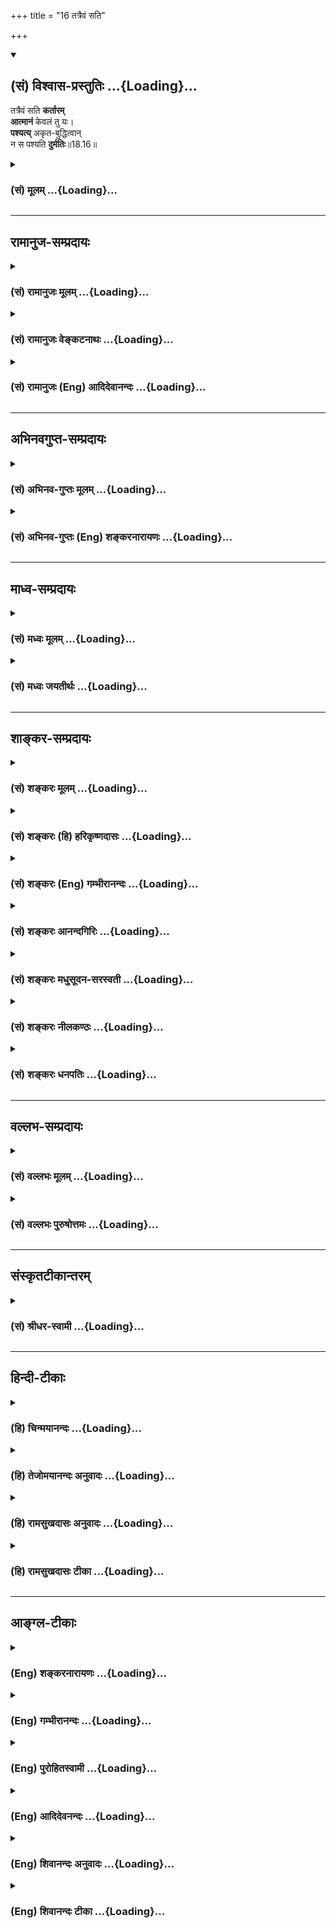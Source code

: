 +++
title = "16 तत्रैवं सति"

+++
<div class="js_include" newlevelforh1="2" title="(सं) विश्वास-प्रस्तुतिः" unfilled url="/purANam_vaiShNavam/mahAbhAratam/06-bhIShma-parva/03-bhagavad-gItA-parva/saMskRtam/vishvAsa-prastutiH/18_moxa-saMnyAsa-yogaH/16_tatraivaM_sati.md">
<details open><summary><h2>(सं) विश्वास-प्रस्तुतिः ...{Loading}...</h2></summary>

तत्रैवं सति **कर्तारम्**  
**आत्मानं** केवलं तु यः।  
**पश्यत्य्** अकृत-बुद्धित्वान्  
न स पश्यति **दुर्मतिः**॥18.16॥
</details>
</div>
<div class="js_include collapsed" newlevelforh1="3" title="(सं) मूलम्" unfilled url="/purANam_vaiShNavam/mahAbhAratam/06-bhIShma-parva/03-bhagavad-gItA-parva/saMskRtam/mUlam/18_moxa-saMnyAsa-yogaH/16_tatraivaM_sati.md">
<details><summary><h3>(सं) मूलम् ...{Loading}...</h3></summary>

तत्रैवं सति कर्तारमात्मानं केवलं तु यः।  
पश्यत्यकृतबुद्धित्वान्न स पश्यति दुर्मतिः।।18.16।।
</details>
</div>


_________________
## रामानुज-सम्प्रदायः
<div class="js_include collapsed" newlevelforh1="3" title="(सं) रामानुजः मूलम्" unfilled url="/purANam_vaiShNavam/mahAbhAratam/06-bhIShma-parva/03-bhagavad-gItA-parva/saMskRtam/rAmAnujaH/mUlam/18_moxa-saMnyAsa-yogaH/16_tatraivaM_sati.md">
<details><summary><h3>(सं) रामानुजः मूलम् ...{Loading}...</h3></summary>

।।18.16।।**एवं** वस्तुतः परमात्मानुमतिपूर्वके जीवात्मनः कर्तृत्वे **सति
तत्र** कर्मणि **केवलम् आत्मानम्** एव **कर्तारं यः पश्यति; स दुर्मतिः**
विपरीतमतिः; **अकृतबुद्धित्वात्** -- अनिष्पन्नयथावस्थितवस्तुबुद्धित्वात्
**न पश्यति** न यथावस्थितं कर्तारं पश्यति।

</details>
</div>
<div class="js_include collapsed" newlevelforh1="3" title="(सं) रामानुजः वेङ्कटनाथः" unfilled url="/purANam_vaiShNavam/mahAbhAratam/06-bhIShma-parva/03-bhagavad-gItA-parva/saMskRtam/rAmAnujaH/venkaTanAthaH/18_moxa-saMnyAsa-yogaH/16_tatraivaM_sati.md">
<details><summary><h3>(सं) रामानुजः वेङ्कटनाथः ...{Loading}...</h3></summary>

  
  
।।18.16।। यद्येवं पञ्चानां हेतुत्वेऽप्यात्मैव कर्ता;
तर्ह्यकर्तृत्वानुसन्धानं भ्रान्तिरूपमेव स्यात् विधिनिषेधादिसंरक्षणाय
कर्तृत्वं तावद्दुस्त्यजम् न च सहकारिनिरपेक्षकर्तृत्वं प्रतिषिध्यत इति
वाच्यं तस्य प्रसङ्गाभावेन प्रतिषेधायोगात्। न हि
कश्चिद्देहेन्द्रियदण्डचक्रादिनिरपेक्षः करोमीति मन्यत इति शङ्कायां
नियन्त्रन्तरनिरपेक्षस्वाभाविककर्तृत्वभ्रमस्य देहाद्यात्मभ्रमवतां
चानेकाधीने कर्मण्यनन्याधीनत्वाभिमानस्य
निवारणमकर्तृत्वानुसन्धानमित्युच्यतेतत्रैवम् इति
श्लोकेन। परमात्मानुमतिपूर्वक इति सर्वनिर्वाहकप्रधानहेतुग्रहः। आत्मानमिति
स्वात्मानमित्यर्थः। अत एव च कर्तृशब्दोऽत्र न पूर्ववद्धर्मिसमर्पकः इतरथा
कर्मप्रारम्भहेतुमित्यध्याहारप्रसङ्गाच्चेत्यभिप्रायेणाऽऽह --
केवलमात्मानमेव कर्तारमिति। तुशब्दोऽत्रावधारणार्थो व्याख्यातः।
शङ्कानिवर्तकत्वेऽपि वा केवलशब्दोक्तव्यक्त्यर्थ एवकारः। नन्वत्र केवलशब्देन
स्वाभाविककर्तृत्वानुवादमात्रं स्यादिति चेत् न चतुर्भिः सम्भूयकरणे
प्रस्तुते तदवभिज्ञनिन्दायां
तद्व्यवच्छेदार्थत्वस्वारस्यात्तस्यापेक्षितत्वाच्च। तत्र यत्परैरुक्तम् --
आत्मनोऽविक्रियस्वभावत्वेनाधिष्ठानादिभिः संहतत्वानुपपत्तेः विक्रियावतो
ह्यन्यैः संहननं; संहत्य वा कर्तृत्वं स्यात् नत्वविक्रियस्यात्मनः
केनचित्संहननमस्तीति न सम्भूयकारित्वमुपपद्यते इति तदसत्
स्वरूपोत्पत्त्यादिविकाररहितस्यात्मनःदारुण्यग्निर्यथा तैलं तिले
तद्वत्पुमानपि। प्रधानेऽवस्थितो व्यापी चेतनात्मात्मवेदनः इत्यादिभिः
शास्त्रैर्द्रव्यान्तरेण संहननस्य ज्ञानचिकीर्षाद्याधारतया सहकारिभिः
सम्भूयकर्तृत्वस्य च स्थापनात्। अन्यथाऽत्रापिपञ्चैते तस्य हेतवः \[18।15\]
इति कर्तुरपि हेतुत्वेन परिगणनस्य भङ्गप्रसङ्गादिति। स दुर्मतिः
इत्येतदुक्तस्यैवानुवादः अन्यथा पौनरुक्त्यादित्यभिप्रायेणाऽऽह --
विपरीतमतिरिति। अकृतबुद्धिरिहाध्यात्मशास्त्रैरनिष्पादितबुद्धिः तदाह --
अनिष्पन्नेति। यः पश्यति; न स पश्यति इति व्याघातात् सदपि
दर्शनमयथाभावेनासङ्कल्पतया निन्द्यत इत्यभिप्रायेणाऽऽह -- न यथावस्थितमिति।
बाह्येषु यथावस्थितिदर्शनसम्भवात्प्रहृतविषये नियच्छतिकर्तारमिति।
स्वभावार्थशास्त्रप्राप्तव्यतिरिक्तेषु न प्रवर्तेत अवश्यकर्तव्येषु
स्वभावादिप्राप्तेष्वपि स्वस्मिन्नधिष्ठानादिषु च यथांशं कर्मबन्धनमस्य
प्रवर्तेतेति हृदयम्।  
  

</details>
</div>
<div class="js_include collapsed" newlevelforh1="3" title="(सं) रामानुजः (Eng) आदिदेवानन्दः" unfilled url="/purANam_vaiShNavam/mahAbhAratam/06-bhIShma-parva/03-bhagavad-gItA-parva/saMskRtam/rAmAnujaH/english/AdidevAnandaH/18_moxa-saMnyAsa-yogaH/16_tatraivaM_sati.md">
<details><summary><h3>(सं) रामानुजः (Eng) आदिदेवानन्दः ...{Loading}...</h3></summary>

18.16 In fact, the agency of the individual self is subject to the
consent of Supreme Self; such being the case, if the 'individual self
regards Itself as the agent,' It is of wicked or perverse mind. For, It
does not perceive the agent as It really is, since It possesses an
'uncultivated understanding,' namely, an understanding which does not
reveal the real state of affairs.

</details>
</div>


_________________
## अभिनवगुप्त-सम्प्रदायः
<div class="js_include collapsed" newlevelforh1="3" title="(सं) अभिनव-गुप्तः मूलम्" unfilled url="/purANam_vaiShNavam/mahAbhAratam/06-bhIShma-parva/03-bhagavad-gItA-parva/saMskRtam/abhinava-guptaH/mUlam/18_moxa-saMnyAsa-yogaH/16_tatraivaM_sati.md">
<details><summary><h3>(सं) अभिनव-गुप्तः मूलम् ...{Loading}...</h3></summary>

।।18.13 -- 18.17।। अधुना व्यवहारदशायामपि पञ्चस्वपि कर्महेतुषु स्थितेषु
बलादेवामी ( बलादमी ) अविद्यान्धाः पुमांसः स्वात्मन्येव
सकलकर्तृभावभारमारोपयन्ति ( आरोपयन्त्येते )। अतो निजयैव धिया आत्मानं
बध्नन्ति; न तु वस्तुस्थित्या अस्य बन्धः इत्युपदिश्यते -- पञ्चेत्यादि न
निबद्ध्यते इत्यन्तम्। कृतः अन्तः; निश्चयः यत्रेति कृतान्तः; सिद्धान्तः।
अधिष्ठानं; विषयः। दैवम्; प्रागर्जितं शुभाशुभम्। पञ्चैते अधिष्ठानादयः
सामग्रीरूपतां प्राप्ताः सर्वकर्मसु हेतवः। अन्ये तु; अधिष्ठीयते अनेन सर्वं
कर्म इति बुद्धिगतं रजोलब्धवृत्तिकं
धृतिश्रद्धासुखविविदिषाविविदिषारूपपञ्चकपरिणामिकर्मयोगशब्दवाच्यमधिष्ठानं
क्वचित् प्रयत्नशब्देन उक्तम्। कर्ता; अनुसन्धाता बुद्धिलक्षणः। करणं
मनश्चक्षुरादि; बाह्यमपि च खड्गादि। चेष्टा प्राणापानादिका। दैवशब्देन
धर्माधर्मौ ताभ्यां च बुद्धिगताः सर्वेऽपि भावा उपलक्षिताः \[ इति \]।
अन्ये तु अधिष्ठानम् ईश्वरं मन्यन्ते। अकृतबुद्धित्वात्; अनिश्चितप्रज्ञतया।
यः पुनरहंकारवियोगदार्ढ्येन प्रागुक्तयुक्तिशतशोधितेन कर्माणि करोति न स
बन्धभाक् +++(; N न संबन्धभाक् )+++; कृतबुद्धित्वात् इत्याशयः।

</details>
</div>
<div class="js_include collapsed" newlevelforh1="3" title="(सं) अभिनव-गुप्तः (Eng) शङ्करनारायणः" unfilled url="/purANam_vaiShNavam/mahAbhAratam/06-bhIShma-parva/03-bhagavad-gItA-parva/saMskRtam/abhinava-guptaH/english/shankaranArAyaNaH/18_moxa-saMnyAsa-yogaH/16_tatraivaM_sati.md">
<details><summary><h3>(सं) अभिनव-गुप्तः (Eng) शङ्करनारायणः ...{Loading}...</h3></summary>

18.16 See Comment under 18.17

</details>
</div>


_________________
## माध्व-सम्प्रदायः
<div class="js_include collapsed" newlevelforh1="3" title="(सं) मध्वः मूलम्" unfilled url="/purANam_vaiShNavam/mahAbhAratam/06-bhIShma-parva/03-bhagavad-gItA-parva/saMskRtam/madhvaH/mUlam/18_moxa-saMnyAsa-yogaH/16_tatraivaM_sati.md">
<details><summary><h3>(सं) मध्वः मूलम् ...{Loading}...</h3></summary>

।।18.16।। केवलं निष्क्रियम्। एनं केवलमात्मानं निष्क्रियत्वाद्वदन्ति हीति
तत्रैव।

</details>
</div>
<div class="js_include collapsed" newlevelforh1="3" title="(सं) मध्वः जयतीर्थः" unfilled url="/purANam_vaiShNavam/mahAbhAratam/06-bhIShma-parva/03-bhagavad-gItA-parva/saMskRtam/madhvaH/jayatIrthaH/18_moxa-saMnyAsa-yogaH/16_tatraivaM_sati.md">
<details><summary><h3>(सं) मध्वः जयतीर्थः ...{Loading}...</h3></summary>

।।18.16।। न चैवं जीवस्य कर्मकारणेष्वनन्तर्भावे व्याख्यायमानेतत्रैवं सति
इत्युत्तरवाक्ये केवलमिति न युज्यते; एकाकिनमात्मानं कारणत्वेन मन्यमानस्य
निन्दयाऽस्य सहायस्य कारणत्वप्रतीतेरित्यत आह -- **केवलमि**ति। नात्र
केवलशब्द एकाकिवचनः; किन्तु निष्क्रियत्ववाची तदुक्तिश्च
निन्दोपपादनार्थेति भावः। केवलशब्दस्य निष्क्रियार्थत्वं कुतः इत्यत आह --
**एनमि**ति। तत्रैवायास्यश्रुतावेवोक्तम्।

</details>
</div>


_________________
## शाङ्कर-सम्प्रदायः
<div class="js_include collapsed" newlevelforh1="3" title="(सं) शङ्करः मूलम्" unfilled url="/purANam_vaiShNavam/mahAbhAratam/06-bhIShma-parva/03-bhagavad-gItA-parva/saMskRtam/shankaraH/mUlam/18_moxa-saMnyAsa-yogaH/16_tatraivaM_sati.md">
<details><summary><h3>(सं) शङ्करः मूलम् ...{Loading}...</h3></summary>

।।18.16।। --,तत्र इति प्रकृतेन संबध्यते। एवं सति एवं यथोक्तैः पञ्चभिः
हेतुभिः निर्वर्त्ये सति कर्मणि। तत्रैवं सति इति दुर्मतित्वस्य हेतुत्वेन
संबध्यते। तत्र एतेषु आत्मानन्यत्वेन अविद्यया परिकल्पितैः क्रियमाणस्य
कर्मणः अहमेव कर्ता इति कर्तारम् आत्मानं केवलं शुद्धं तु यः पश्यति
अविद्वान् कस्मात् वेदान्ताचार्योपदेशन्यायैः अकृतबुद्धित्वात्
असंस्कृतबुद्धित्वात् योऽपि देहादिव्यतिरिक्तात्मवादी आत्मानमेव केवलं
कर्तारं पश्यति; असावपि अकृतबुद्धिः अतः अकृतबुद्धित्वात् न सः पश्यति
आत्मनः तत्त्वं कर्मणो वा इत्यर्थः। अतः दुर्मतिः; कुत्सिता विपरीता दुष्टा
अजस्रं जननमरणप्रतिपत्तिहेतुभूता मतिः अस्य इति दुर्मतिः। सः पश्यन्नपि न
पश्यति; यथा तैमिरिकः अनेकं चन्द्रम्; यथा वा अभ्रेषु धावत्सु चन्द्रं
धावन्तम्; यथा वा वाहने उपविष्टः अन्येषु धावत्सु आत्मानं धावन्तम्।। कः
पुनः सुमतिः यः सम्यक् पश्यतीति; उच्यते --,

</details>
</div>
<div class="js_include collapsed" newlevelforh1="3" title="(सं) शङ्करः (हि) हरिकृष्णदासः" unfilled url="/purANam_vaiShNavam/mahAbhAratam/06-bhIShma-parva/03-bhagavad-gItA-parva/saMskRtam/shankaraH/hindI/harikRShNadAsaH/18_moxa-saMnyAsa-yogaH/16_tatraivaM_sati.md">
<details><summary><h3>(सं) शङ्करः (हि) हरिकृष्णदासः ...{Loading}...</h3></summary>

।।18.16।। तत्र शब्द प्रकरणसे सम्बन्ध जोड़ता है। ऐसा होनेसे; यानी पहले
बतलाये हुए पाँच कारणोंद्वारा ही समस्त कर्म सिद्ध होते हैं; इसलिये; जो
अज्ञानी पुरुष; वेदान्त और आचार्यके उपदेशद्वारा तथा तर्कद्वारा
संस्कृतबुद्धि न होनेके कारण; उन अधिष्ठानादि पाँचों कारणोंके साथ
अविद्यासे आत्माकी एकता मानकर; उनके द्वारा किये हुए कर्मोंका मैं ही कर्ता
हूं इस प्रकार केवलशुद्ध आत्माको ( उन कर्मोंका ) कर्ता समझता है; ( वह
वास्तवमें कुछ भी नहीं समझता )। तथा आत्माको शरीरादिसे अलग माननेवाला भी;
जो शरीरादिसे अलग केवल आत्माको ही कर्ता समझता है; वह भी अकृतबुद्धि ही है।
अतः असंस्कृतबुद्धि होनेके कारण वह भी वास्तवमें आत्माका या कर्मका तत्त्व
नहीं समझता; यह अभिप्राय है। इसलिये वह दुर्बुद्धि है। जिसकी बुद्धि
कुत्सित; विपरीत; दुष्ट और बारम्बार जन्ममरण देनेमें कारणरूप हो उसे
दुर्बुद्धि कहते हैं ऐसा मनुष्य देखता हुआ भी वास्तवमें नहीं देखता। जैसे
तिमिररोगवाला अनेक चन्द्र देखता है; या जैसे बालक दौड़ते हुए बादलोंमें
चन्द्रमाको दौड़ता हुआ देखता है; अथवा जैसे ( पालकी आदि ) किसी सवारीपर
चढ़ा हुआ मनुष्य दूसरोंके चलनेमें अपना चलना समझता है ( वैसे ही उसका समझना
है )।

</details>
</div>
<div class="js_include collapsed" newlevelforh1="3" title="(सं) शङ्करः (Eng) गम्भीरानन्दः" unfilled url="/purANam_vaiShNavam/mahAbhAratam/06-bhIShma-parva/03-bhagavad-gItA-parva/saMskRtam/shankaraH/english/gambhIrAnandaH/18_moxa-saMnyAsa-yogaH/16_tatraivaM_sati.md">
<details><summary><h3>(सं) शङ्करः (Eng) गम्भीरानन्दः ...{Loading}...</h3></summary>

18.16 Tatra is used for connecting with the topic under discussion.
Tatra evam sati, this being the case, when actions are thus accomplished
by the five causes mentioned above;-this portion has to be connected
with 'perverted intellect' by way of causality \[Actions are done by the
body etc., but since a person thinks that the Self is the agent,
therefore he is said to have a perverted intellect.\]-yah, tu, anyone,
an unenlightened person, who; pasyati, perceives; kevalam, the absolute,
pure; atmanam, Self; as the kartaram, agent-thinking, 'I myself am the
agent of the actions being done by them', as a conseence of imagining
the Self as identified with them; why;-akrta-buddhitvat, owing to the
imperfection of his intellect, owing to his intellect not having been
refined by the instructions of Vedanta and the teachers, and by
reasoning-. Even the person who, believing in the Self as distinct from
the body etc., looks upon the distinct \[Ast. omits anyam
(distinct).-Tr.\], absolute Self as the agent, he, too, is surely of
imperfect intellect. Hence, owing to his having an imperfect intellect,
sah, that man; na, does not; pasyati, perceive (properly) either the
truth about the Self or about actions. This is the meaning. Therefore he
is a durmatih, man of perverted intellect, in the sense that his
intellect is contemptible, perverse, corrupted, and the cause of
repeatedly undergoing births and deaths. He does not perceive even while
seeing-like the man suffering from Timira seeing many moons, or like one
thinking the moon to be moving when (actually) the clouds are moving, or
like the one seated on some conveyance (e.g. palanin), thinking oneself
to be moving when others (the bearers) are moving. Who, again, is the
man of right intellect who perceives correctly; This is being answered:

</details>
</div>
<div class="js_include collapsed" newlevelforh1="3" title="(सं) शङ्करः आनन्दगिरिः" unfilled url="/purANam_vaiShNavam/mahAbhAratam/06-bhIShma-parva/03-bhagavad-gItA-parva/saMskRtam/shankaraH/AnandagiriH/18_moxa-saMnyAsa-yogaH/16_tatraivaM_sati.md">
<details><summary><h3>(सं) शङ्करः आनन्दगिरिः ...{Loading}...</h3></summary>

।।18.16।। क्रियाकर्तृत्वमधिष्ठानादीनामापाद्याविदुषस्तेष्वात्मदृष्टिमनुवदति
-- **तत्रेति।** तत्पदपरामर्शयोग्यं प्रकृतं सर्वं कर्म प्रतीकमादाय
पूर्वेण सहाक्षरार्थं कथयति -- **एवमिति।** अधिष्ठानादीनामुक्तरीत्या
कर्तृत्वे सत्यन्यगतं कर्तृत्वमात्मनो यतोऽध्यारोप्य पश्यति अतो
दुर्मतिरित्यात्मनि कर्तृत्वं पश्यन्नित्याह -- **तत्रैवमिति।**
कर्तारमित्यादि व्याचष्टे -- **तत्रेत्यादिना।** तेष्वधिष्ठानादिषु
तैरधिष्ठानादिभिरारोपितात्मभावैरित्यर्थः। अकर्तारमात्मानं कर्तारं
पश्यतीत्यत्र प्रश्नद्वारा हेतुमाह -- **कस्मादिति।** ननु
शास्त्रसंस्कृतबुद्धिरेवातिरिक्तात्मवादी कर्तृत्वं तस्यानुमन्यते नासौ
कर्तृत्वमात्मनि पश्यन्नपि भवत्यकृतबुद्धिस्तत्राह -- **योऽपीति।** तस्यापि
शास्त्रपूर्वकमाचार्योपदेशेन
तदनुसारिन्यायैश्चानाहितबुद्धित्वादकृतबुद्धित्वं सिद्धमित्यर्थः।
कौटस्थ्यमात्मनस्तत्त्वं याथात्म्यं कर्मणोऽपि
तत्त्वमविद्याकृताधिष्ठानादिकृतत्वेनात्मास्पर्शित्वमात्मकर्मणोस्तत्त्वदर्शनाभावोऽतःशब्दार्थः।
दुष्टत्वं स्पष्टीकर्तुं दुर्मतित्वं विवृणोति -- **जननेति।** अहं
कर्तेत्यात्मदर्शनवतोऽपि नाविदुषस्तद्दर्शनमस्तीत्यत्र दृष्टान्तमाह --
**यथेति।** तिमिरोपहतचक्षुरनेकं चन्द्रं पश्यन्नपि तत्त्वतो न तं
पश्यत्येवमविद्वानात्मानं कर्तारं पश्यन्नपि तत्त्वतो न तं पश्यतीत्यर्थः।
अधिष्ठानादिष्वविद्यया संबद्धात्मनः स्वात्मनि तद्गतक्रियारोपे
दृष्टान्तमाह -- **यथावेति।** अन्येषु वाहकेषु पुरुषेषु धावनकर्तृषु वाहने
स्थितः स्वात्मानं प्रधावनकर्तारमविवेकादभिमन्यते तथाधिष्ठानादिषु
क्रियाकर्तृषु तद्गतं स्वात्मानं कर्तारं मन्यमानो दुर्मतिरित्यर्थः।

</details>
</div>
<div class="js_include collapsed" newlevelforh1="3" title="(सं) शङ्करः मधुसूदन-सरस्वती" unfilled url="/purANam_vaiShNavam/mahAbhAratam/06-bhIShma-parva/03-bhagavad-gItA-parva/saMskRtam/shankaraH/madhusUdana-sarasvatI/18_moxa-saMnyAsa-yogaH/16_tatraivaM_sati.md">
<details><summary><h3>(सं) शङ्करः मधुसूदन-सरस्वती ...{Loading}...</h3></summary>

।।18.16।। इदानीमेतेषामेव कर्मकर्तृत्वादात्मनो न
कर्तृत्वमित्यधिष्ठानादिनिरूपणफलमाह -- तत्रैवमिति। तत्र कर्मणि
प्रागुक्तसर्वस्मिन्नेवं सत्यधिष्ठानादिपञ्चहेतुके सति तैर्निर्वर्त्यमाने
आत्मानं सर्वजडप्रपञ्चस्य भासकं सत्तास्फूर्तिरूपं
स्वप्रकाशपरमानन्दमबाध्यं केवलमसङ्गोदासीनमकर्तारमविक्रियमद्वितीयं तु एव
परमार्थतोऽविद्यया त्वधिष्ठानादौ प्रतिबिम्बितमादित्यमिव तोये
तद्भासकमनन्यत्वेन परिकल्प्य
तोयचलनेनादित्यश्चलतीतिवदधिष्ठानादिकर्मणोऽहमेव कर्तेति साक्षिणमपि सन्तं
कर्तारं क्रियाश्रयं यः पश्यत्यविद्यया कल्पयति रज्जुमिव भुजङ्गं स एवं
पश्यन्नपि न पश्यत्यात्मानं तत्त्वेन स्वरूपाज्ञानकृतत्वादध्यासस्य स
भ्रान्त्या विपरीतमेव पश्यति न यथातत्त्वमित्यत्र को हेतुरत आह --
अकृतबुद्धित्वादिति। शास्त्राचार्योपदेशन्यायैरनुपजनितविवेकबुद्धित्वात्।
नहि रज्जुतत्त्वसाक्षात्काराभावे भुजङ्गभ्रमं कश्चन बाधते एवं
शास्त्राचार्योपदेशन्यायैः परिनिष्ठितेअहमस्मिसत्यं
ज्ञानमनन्तम्अकर्त्रभोक्तृपरमानन्दमनवस्थमद्वयं ब्रह्म इति
साक्षात्कारेऽनुपजनिते कुतो मिथ्याज्ञानतत्कार्यबोधः। एतादृशं साक्षात्कारं
गुरुमुपसृत्य वेदान्तवाक्यविचारेण कुतो न जनयतीत्यत आह -- दुर्मतिरिति।
दुष्टा विवेकप्रतिबन्धकपापेन मलिना मतिर्यस्य सः;
अतोऽशुद्धबुद्धित्वान्नित्यनित्यावस्तुविवेकादिशून्यत्वेन
तत्त्वज्ञानायोग्यत्वादकर्तारमपि कर्तारं केवलमप्यकेवलमात्मानमविद्यया
कल्पयन्संसारी कर्माधिकारी देहभृदकृतबुद्धिः कर्मकर्तृषु
तादात्म्याभिमानात्कर्मत्यागासमर्थः सर्वदा जननमरणप्रबन्धेनानिष्टमिष्टं
मिश्रं च कर्मफलमनुभवति। एतेन यस्तार्किको देहादिव्यतिरिक्तमात्मानमेव
कर्तारं केवलं पश्यति सोऽप्यकृतबुद्धित्वेन व्याख्यातः। अन्यस्त्वाह। आत्मा
केवलो न कर्ता किंत्वधिष्ठानादिभिः संहतः सन् परमार्थतः कर्तैव
कर्तारमात्मानं,केवलं पश्यन् दुर्मतिरिति केवलशब्दप्रयोगादिति। तन्न।
परमार्थतः सर्वक्रियाशून्यस्यासङ्गस्यात्मनोऽधिष्ठानादिभिः
संहतत्वानुपपत्तेर्जलसूर्यकादिवत्त्वाविद्यकेन संहतत्वेन कर्तृत्वमपि
तादृशमेवाधिष्ठानादीनामप्याविद्यकत्वाच्च। केवलशब्दस्तु
स्वभावसिद्धमात्मनोऽसङ्गाद्वितीयरूपत्वमनुवदति कर्तृत्वदर्शिनो
दुर्मतित्वहेतुत्वेनेत्यदोषः।

</details>
</div>
<div class="js_include collapsed" newlevelforh1="3" title="(सं) शङ्करः नीलकण्ठः" unfilled url="/purANam_vaiShNavam/mahAbhAratam/06-bhIShma-parva/03-bhagavad-gItA-parva/saMskRtam/shankaraH/nIlakaNThaH/18_moxa-saMnyAsa-yogaH/16_tatraivaM_sati.md">
<details><summary><h3>(सं) शङ्करः नीलकण्ठः ...{Loading}...</h3></summary>

।।18.16।। एतत्प्रतिपादनफलं कर्तृत्वस्यारोपितत्वसिद्धिरकर्तृत्वस्य
स्वाभाविकत्वसिद्धिश्चेति द्वाभ्यां श्लोकाभ्यां दर्शयति -- **तत्रेति।**
तत्र तस्मिन्कर्मणि। एवमुक्तरीत्या पञ्चभिर्निर्वर्त्ये सति। केवलं
त्वकर्तारमप्यात्मानं चेतनम्साक्षी चेता केवलो निर्गुणश्च इति श्रुतेः
अधिष्ठानादिपञ्चकप्रचारदर्शिनमुदासीनमपि यः कर्तारं कर्तृत्वाश्रयं पश्यति
स दुर्मतिः पापाभिभूतमतिर्न पश्यति। अन्ध एव सः। अदर्शने हेतुः
अकृतबुद्धित्वादिति। शास्त्राचार्योपदेशशमदमादिसंस्कृता बुद्धिर्यस्य स
कृतबुद्धिस्तद्विपरीतोऽकृतबुद्धिस्तस्य भावस्तत्त्वं तस्मात्। यथा
स्वमुखस्योदपात्रसंसर्गिकत्वं पश्यता जलचाञ्चल्यमपि तत्रारोप्यत एवमात्मनो
बुद्धिसंसृष्टत्वं पश्यता बुद्धिधर्मः कर्तृत्वादिरप्यात्मन्यारोप्यत इति
भावः।

</details>
</div>
<div class="js_include collapsed" newlevelforh1="3" title="(सं) शङ्करः धनपतिः" unfilled url="/purANam_vaiShNavam/mahAbhAratam/06-bhIShma-parva/03-bhagavad-gItA-parva/saMskRtam/shankaraH/dhanapatiH/18_moxa-saMnyAsa-yogaH/16_tatraivaM_sati.md">
<details><summary><h3>(सं) शङ्करः धनपतिः ...{Loading}...</h3></summary>

।।18.16।। एवमधिष्ठानादीनां सर्वकर्मणि हेतुत्वमुक्त्वाऽविदुष आत्मन्यकर्तरि
कर्तृत्वदृष्टिमनुवदति -- तत्रैवं सतीति। एवं यथोक्तैः पञ्चभिर्हेतुभिः
सर्वस्मिन्कर्मणि निर्वर्त्ये सति केवलं शुद्धमसंहतं
अकर्तारमात्मानमात्मानोऽनन्यत्वेन,कल्पितैरधिष्ठानादिभिःक्रियमाणस्य
कर्मणोऽहमेव कर्तेति कर्तारं योऽकृतबुद्धित्वात्
वेदान्तचार्योपदेशन्यायैरसंस्कृतबुद्धित्वात्पश्यति अतः स दुर्मतिः नैव
पश्यति। योऽपि देहातिरिक्तात्मवादी तार्किकादिः केवलमकर्तारं शुद्धमात्मानं
कर्तारं पश्यत्यसावप्यकृतबुद्धित्वान्न पश्यति आत्मनः। कर्मणो वा तत्त्वम्।
अतो दुरमतिः कुत्सिता विपरीता दुष्टाऽस्त्रं जननमरणाप्राप्तिहेतुभूता
मतिरस्येति। स पश्यन्नपि न पश्यति। यथा तैमिरिकोऽनेकचन्द्रं यथावान्येषु
धावत्स्वेवासनास्थि आत्मनं धावन्तं पश्यति तथाधिष्ठानादिषु क्रियाकर्तुषु
तद्गतः स्वात्मानमकर्तारं पश्यति स दुर्मतिरित्यर्थः।

</details>
</div>


_________________
## वल्लभ-सम्प्रदायः
<div class="js_include collapsed" newlevelforh1="3" title="(सं) वल्लभः मूलम्" unfilled url="/purANam_vaiShNavam/mahAbhAratam/06-bhIShma-parva/03-bhagavad-gItA-parva/saMskRtam/vallabhaH/mUlam/18_moxa-saMnyAsa-yogaH/16_tatraivaM_sati.md">
<details><summary><h3>(सं) वल्लभः मूलम् ...{Loading}...</h3></summary>

।।18.16।। तत्रैवं सति पञ्चहेतुके कर्मणि सति वस्तुतः
प्रकृतिपुरुषप्रयोजकभूतपरमात्मानुमतिपूर्वके जीवात्मनः कर्तृत्वे सति तत्र
कर्मणि केवलमात्मानं स्वमेव कर्तारं पश्यति यः स परं विपरीतमतिः
अकृतबुद्धित्वात् यथावस्थितं कर्तारं न पश्यति यतः।

</details>
</div>
<div class="js_include collapsed" newlevelforh1="3" title="(सं) वल्लभः पुरुषोत्तमः" unfilled url="/purANam_vaiShNavam/mahAbhAratam/06-bhIShma-parva/03-bhagavad-gItA-parva/saMskRtam/vallabhaH/puruShottamaH/18_moxa-saMnyAsa-yogaH/16_tatraivaM_sati.md">
<details><summary><h3>(सं) वल्लभः पुरुषोत्तमः ...{Loading}...</h3></summary>

  
  
।।18.16।। किमतो यद्येवमत आह -- तत्रेति। तत्र सर्वकर्मसु पञ्च हेतवो
मत्प्रेरिता इत्येवं सति स केवलमेकं आत्मानं जीवं; तुशब्देन अकर्तारं;
योऽकृतबुद्धित्वात् गुरूपदेशप्राप्तविवेकाभावात् दुर्मतिः दुर्बुद्धिः
स्वमौढ्येन पश्यति; स न पश्यति आत्मानं मां चेति भावः। एवं यः कर्म करोति
तस्य तत्फलतीति भावः।  
  

</details>
</div>


_________________
## संस्कृतटीकान्तरम्
<div class="js_include collapsed" newlevelforh1="3" title="(सं) श्रीधर-स्वामी" unfilled url="/purANam_vaiShNavam/mahAbhAratam/06-bhIShma-parva/03-bhagavad-gItA-parva/saMskRtam/shrIdhara-svAmI/18_moxa-saMnyAsa-yogaH/16_tatraivaM_sati.md">
<details><summary><h3>(सं) श्रीधर-स्वामी ...{Loading}...</h3></summary>

।।18.16।। ततः किमत आह **-- तत्रेति।** तत्र सर्वस्मिन्कर्मणि एते पञ्च हेतव
इत्येवं सति केवलं निरुपाधिकमसङ्गमात्मानं तु यः कर्तारं पश्यति
शास्त्राचार्योपदेशत्यागेनासंस्कृतबुद्धित्वाद्दुर्मतिरसौ सम्यङ्न पश्यति।

</details>
</div>


_________________
## हिन्दी-टीकाः
<div class="js_include collapsed" newlevelforh1="3" title="(हि) चिन्मयानन्दः" unfilled url="/purANam_vaiShNavam/mahAbhAratam/06-bhIShma-parva/03-bhagavad-gItA-parva/hindI/chinmayAnandaH/18_moxa-saMnyAsa-yogaH/16_tatraivaM_sati.md">
<details><summary><h3>(हि) चिन्मयानन्दः ...{Loading}...</h3></summary>

।।18.16।। पूर्व श्लोक में हमने देखा कि आत्मा की उपस्थिति में शरीरादि जड़
उपाधियाँ कार्य करती हैं; परन्तु आत्मा अकर्ता ही रहता है। आत्मा और
अनात्मा के इस विवेक के अभाव में अज्ञानी जन स्वयं को कर्ता और भोक्ता रूप
जीव ही समझते हैं। जीव दशा में रागद्वेष; प्रवृत्तिनिवृत्ति; लाभहानि और
सुखदुख अवश्यंभावी हैं। जिस क्षण कोई पुरुष आत्मा और अनात्मा के भेद को तथा
अविद्या से उत्पन्न मिथ्या अहंकार को समझ लेता है; उसी क्षण इस मिथ्या जीव
का अस्तित्व दिवा स्वप्न के भूत के समान समाप्त हो जाता है। तत्रैवं सति सभी
प्रकार के उचित और अनुचित कर्म शरीर; कर्ता; दशेन्द्रियाँ तथा दैव की
सहायता से ही होते हैं; परन्तु इन्हें चेतनता प्रदान करने वाला आत्मा नित्य
शुद्ध और अकर्ता ही रहता है। अज्ञानी जन इस आत्मा को ही कर्ता समझ लेते
हैं। इस प्रकार के विपरीत ज्ञान के कारणों का निर्देश; यहाँ अकृतबुद्धि और
दुर्मति इन दो शब्दों से किया गया है। अकृतबुद्धि का अर्थ है वह पुरुष
जिसने अपनी बुद्धि को शास्त्र; आचार्योपदेश तथा न्याय (तर्क) के द्वारा
सुसंस्कृत नहीं किया है तथा दुर्मति का अर्थ है दुष्टरागद्वेषादि युक्त
बुद्धि का पुरुष। इस कथन का अभिप्राय यह हुआ कि जो पुरुष अपने चित्त को
शुद्ध कर आत्मविचार करता है; वह अपने में ही यह साक्षात् अनुभव करता है; कि
शरीरादि जड़ उपाधियाँ ही कार्य करके थकान का अनुभव करती हैं; अकर्ता आत्मा
नहीं। विपरीत ज्ञान का वर्णन करने के पश्चात् अब यथार्थ ज्ञान का वर्णन करते
हैं

</details>
</div>
<div class="js_include collapsed" newlevelforh1="3" title="(हि) तेजोमयानन्दः अनुवादः" unfilled url="/purANam_vaiShNavam/mahAbhAratam/06-bhIShma-parva/03-bhagavad-gItA-parva/hindI/tejomayAnandaH/anuvAdaH/18_moxa-saMnyAsa-yogaH/16_tatraivaM_sati.md">
<details><summary><h3>(हि) तेजोमयानन्दः अनुवादः ...{Loading}...</h3></summary>

।।18.16।। अब इस स्थिति में जो पुरुष असंस्कृत बुद्धि होने के कारण, केवल
शुद्ध आत्मा को कर्ता समझता हैं, वह दुर्मति पुरुष (यथार्थ) नहीं देखता
है।।

</details>
</div>
<div class="js_include collapsed" newlevelforh1="3" title="(हि) रामसुखदासः अनुवादः" unfilled url="/purANam_vaiShNavam/mahAbhAratam/06-bhIShma-parva/03-bhagavad-gItA-parva/hindI/rAmasukhadAsaH/anuvAdaH/18_moxa-saMnyAsa-yogaH/16_tatraivaM_sati.md">
<details><summary><h3>(हि) रामसुखदासः अनुवादः ...{Loading}...</h3></summary>

।।18.16।। परन्तु ऐसे पाँच हेतुओंके होनेपर भी जो उस (कर्मोंके) विषयमें
केवल (शुद्ध) आत्माको कर्ता मानता है, वह दुर्मति ठीक नहीं समझता; क्योंकि
उसकी बुद्धि शुद्ध नहीं है।

</details>
</div>
<div class="js_include collapsed" newlevelforh1="3" title="(हि) रामसुखदासः टीका" unfilled url="/purANam_vaiShNavam/mahAbhAratam/06-bhIShma-parva/03-bhagavad-gItA-parva/hindI/rAmasukhadAsaH/TIkA/18_moxa-saMnyAsa-yogaH/16_tatraivaM_sati.md">
<details><summary><h3>(हि) रामसुखदासः टीका ...{Loading}...</h3></summary>

।।18.16।।***व्याख्या --***  **तत्रैवं सति ৷৷. पश्यति दुर्मतिः --**
जितने भी कर्म होते हैं; वे सब अधिष्ठान; कर्ता; करण; चेष्टा और दैव -- इन
पाँच हेतुओंसे ही होते हैं; अपने स्वरूपसे नहीं। परन्तु ऐसा होनेपर भी जो
पुरुष अपने स्वरूपको कर्ता मान लेता है; उसकी बुद्धि शुद्ध नहीं है --
**अकृतबुद्धित्वात्** अर्थात् उसने विवेकविचारको महत्त्व नहीं दिया है। जड
और चेतनका; प्रकृति और पुरुषका जो वास्तविक विवेक है; अलगाव है; उसकी तरफ
उसने ध्यान नहीं दिया है। इसलिये उसकी बुद्धिमें दोष आ गया है। उस दोषके
कारण वह अपनेको कर्ता मान लेता है। यहाँ आये **अकृतबुद्धित्वात्** और
**दुर्मतिः**पदोंका समान अर्थ दीखते हुए भी इनमें थोड़ा फरक है।
**अकृतबुद्धित्वात्** पद हेतुके रूपमें आया है और **दुर्मतिः** पद कर्ताके
विशेषणके रूपमें आया है अर्थात् कर्ताके दुर्मति होनेमें अकृतबुद्धि ही
हेतु है। तात्पर्य है कि बुद्धिको शुद्ध न करनेसे अर्थात् बुद्धिमें विवेक
जाग्रत् न करनेसे ही वह दुर्मति है। अगर वह विवेकको जाग्रत् करता; तो वह
दुर्मति नहीं रहता।  
  
केवल (शुद्ध) आत्मा कुछ नहीं करता -- **न करोति न लिप्यते** (गीता 13। 31)
परन्तु तादात्म्यके कारण मैं नहीं करता हूँ -- ऐसा बोध नहीं होता। बोध न
होनेमें अकृतबुद्धि ही कारण है अर्थात् जिसने बुद्धिको शुद्ध नहीं किया है;
वह दुर्मति ही अपनेको कर्ता मान लेता है जब कि शुद्ध आत्मामें कर्तृत्व
नहीं है।  
  
**केवलम्** पद कर्मयोग और साङ्ख्ययोग -- दोनोंमें ही आया है। प्रकृति और
पुरुषके विवेकको लेकर कर्मयोग और साङ्ख्ययोग चलते हैं। कर्मयोगमें सब
क्रियाएँ शरीर; मन; बुद्धि और इन्द्रियोंके द्वारा ही होती हैं; पर उनके
साथ सम्बन्ध नहीं जुड़ता अर्थात् उनमें ममता नहीं होती। ममता न होनेसे
शरीर; मन आदिकी संसारके साथ जो एकता है; वह एकता अनुभवमें आ जाती है।
एकताका अनुभव होते ही स्वरूपमें स्वतःसिद्ध स्थितिका अनुभव हो जाता है।
इसलिये कर्मयोगमें **केवलैः** पद शरीर; मन; बुद्धि और इन्द्रियोंके साथ
दिया गया है -- **कायेन मनसा बुद्ध्या केवलैरिन्द्रियैरपि** (गीता 5।
11)। साङ्ख्ययोगमें विवेकविचारकी प्रधानता है। जितने भी कर्म होते हैं; वे सब
पाँच हेतुओंसे ही होते हैं; अपने स्वरूपसे नहीं। परन्तु अहंकारसे मोहित
अन्तःकरणवाला अपनेको कर्ता मान लेता है। विवेकसे मोह मिट जाता है। मोह
मिटनेसे वह अपनेको कर्ता कैसे मान सकता है अर्थात् उसे अपने शुद्ध स्वरूपका
अनुभव हो जाता है। इसलिये साङ्ख्ययोगमें **केवलम्** पद स्वरूपके साथ दिया
गया है -- **केवलम् आत्मानम्। अब इसमें एक बात विशेष ध्यान देनेकी है कि
कर्मयोगमें केवल शब्द शरीर; मन आदिके साथ रहनेसे शरीर; मन; बुद्धि आदिके
साथ अहम् भी संसारकी सेवामें लग जायगा तथा स्वरूप ज्योंकात्यों रह जायगा और
साङ्ख्ययोगमें स्वरूपके साथ** केवल **रहनेसे मैं निर्लेप हूँ; मैं
शुद्धबुद्धमुक्त हूँ इस प्रकार सूक्ष्मरीतिसे अहम् की गंध रह जायगी। मैं
निर्लेप रहूँ मेरेमें कर्तृत्व नहीं है -- ऐसी स्थिति बहुत कालतक रहनेसे यह
अहम् भी अपनेआप गल जायगा अर्थात् अपने कारण प्रकृतिमें लीन हो जायगा।  
  
***सम्बन्ध --***  पूर्वश्लोकमें यह बताया कि शुद्ध स्वरूपको कर्ता
देखनेवाला दुर्मति ठीक नहीं देखता। तो ठीक देखनेवाला कौन है -- इसका वर्णन
आगेके श्लोकमें करते हैं।**

</details>
</div>


_________________
## आङ्ग्ल-टीकाः
<div class="js_include collapsed" newlevelforh1="3" title="(Eng) शङ्करनारायणः" unfilled url="/purANam_vaiShNavam/mahAbhAratam/06-bhIShma-parva/03-bhagavad-gItA-parva/english/shankaranArAyaNaH/18_moxa-saMnyAsa-yogaH/16_tatraivaM_sati.md">
<details><summary><h3>(Eng) शङ्करनारायणः ...{Loading}...</h3></summary>

18.16. But this being the case, whosoever views himself as the sole
agent (cause of actions) due to his imperfect intellect - he, the
defective-minded one, does not view \[things rightly\].

</details>
</div>
<div class="js_include collapsed" newlevelforh1="3" title="(Eng) गम्भीरानन्दः" unfilled url="/purANam_vaiShNavam/mahAbhAratam/06-bhIShma-parva/03-bhagavad-gItA-parva/english/gambhIrAnandaH/18_moxa-saMnyAsa-yogaH/16_tatraivaM_sati.md">
<details><summary><h3>(Eng) गम्भीरानन्दः ...{Loading}...</h3></summary>

18.16 This being the case, anyone, who, owing to the imperfection of his
intellect, perceives the absolute Self as the agent, that man does not
perceive (properly), and has a perverted intellect.

</details>
</div>
<div class="js_include collapsed" newlevelforh1="3" title="(Eng) पुरोहितस्वामी" unfilled url="/purANam_vaiShNavam/mahAbhAratam/06-bhIShma-parva/03-bhagavad-gItA-parva/english/purohitasvAmI/18_moxa-saMnyAsa-yogaH/16_tatraivaM_sati.md">
<details><summary><h3>(Eng) पुरोहितस्वामी ...{Loading}...</h3></summary>

18.16 But the fool who supposes, because of his immature judgment, that
it is his own Self alone that acts, he perverts the truth and does not
see rightly.

</details>
</div>
<div class="js_include collapsed" newlevelforh1="3" title="(Eng) आदिदेवनन्दः" unfilled url="/purANam_vaiShNavam/mahAbhAratam/06-bhIShma-parva/03-bhagavad-gItA-parva/english/AdidevanandaH/18_moxa-saMnyAsa-yogaH/16_tatraivaM_sati.md">
<details><summary><h3>(Eng) आदिदेवनन्दः ...{Loading}...</h3></summary>

18.16 Such being the case, he who sees only the self as the agent on
account of the uncultivated understanding - he, of wicked mind, does not
see at all.

</details>
</div>
<div class="js_include collapsed" newlevelforh1="3" title="(Eng) शिवानन्दः अनुवादः" unfilled url="/purANam_vaiShNavam/mahAbhAratam/06-bhIShma-parva/03-bhagavad-gItA-parva/english/shivAnandaH/anuvAdaH/18_moxa-saMnyAsa-yogaH/16_tatraivaM_sati.md">
<details><summary><h3>(Eng) शिवानन्दः अनुवादः ...{Loading}...</h3></summary>

18.16 Now, such being the case, verily he who owing to untrained
understanding looks upon his Self, which is isolated, as the agent, he
of perverted intelligence, sees not.

</details>
</div>
<div class="js_include collapsed" newlevelforh1="3" title="(Eng) शिवानन्दः टीका" unfilled url="/purANam_vaiShNavam/mahAbhAratam/06-bhIShma-parva/03-bhagavad-gItA-parva/english/shivAnandaH/TIkA/18_moxa-saMnyAsa-yogaH/16_tatraivaM_sati.md">
<details><summary><h3>(Eng) शिवानन्दः टीका ...{Loading}...</h3></summary>

18.16 तत्र there (the case); एवम् thus; सति being; कर्तारम् as the
agent; आत्मानम् the Self; केवलम् alone; तु verily; यः who; पश्यति sees;
अकृतबुद्धित्वात् owing to untrained understanding; न not; सः he; पश्यति
sees; दुर्मतिः of perverted intelligence.Commentary The Self is always
actionless. He is unattached like ether. He is always the silent
witness. He is the spectator of activity. The egoistic man of little
understanding only thinks that he is the real agent; and so he is bound
by actions. He takes birth again and again to reap the fruits of his
actions. For him who considers the body as consciousness; God or the
Self; it naturally follows that the Self is the agent or the doer. He
who identifies himself with the body; who has taken the body as the pure
Self; has cast a net over himself; and he leads a deluded life of utter
ignorance. He is bound by the fetters or bonds of Karma. He is ever shut
up in the prisonhouse of this body.He who has not united himself with
the Buddhi; who has got an impure or untrained understanding; who
regards the Self as the actor or the agent is certainly a man of
perverted intelligence. He is deluded. He is really a blind man. He sees
not though he has eyes. He does not behold the essence of things. He has
no idea of the supreme Principle (the Self) Which is Itself actionless;
Which ever stands as a silent witness of the activities of all minds and
all organs of all beings; Which moves the minds; organs and the
lifeforce and the bodies to action; just as the magnet makes the iron
pieces move. He does not behold the truth about the Self and
action.Durmati Evilminded person A man of perverted intellect or
undeveloped reason. He thinks that he alone is the doer or agent. He
does not understand anything. He has no knowledge of the,actionless;
pure; selfluminous Self.The ignorant man of untrained understanding
identifies himself with the five causes and regards the pure actionless
Self as the agent or doer of the actions which are really done by these
five causes. What is the reason for this Why does he regard them so
Because he is not endowed with a pure and subtle intellect his
understanding (Buddhi) has not been trained in the practice of Vedanta
he is not eipped with the four means of salvation his intellect has not
been trained by the teachings of the preceptor or the spiritual teacher
in the methods of logical reasoning.He who considers that the pure
actionless Self is the agent or the doer is certainly a man of untrained
understanding. He has no knowledge of the actionless Self and action.
Therefore; he is a man of perverted intelligence. His intellect works or
moves in the wrong direction. His intellect moves in the sensual grooves
or avenues. It runs like the vicious horse and leads to birth and death.
The technie of Buddhi Yoga taught in the Gita enables one effectively to
prevent this.He does not perceive or cognise the Truth though he has
eyes. Though he sees; he sees the external; gross; illusory;
everchanging; perishable objects only. He does not behold the one
immortal; unchanging; allblissful essence; which is the basis or
substratum of everything. He is like the man with jaundiced eyes; who
sees all objects tinged with yellow colur; or like the man suffering
from diplopia who beholds many moons; or like the man who thinks that
the moon moves when the clouds move; or like the man who; seated in a
train; imagines that the trees are moving when it is the train that is
really moving. (Cf.V.15XIII.30)

</details>
</div>
